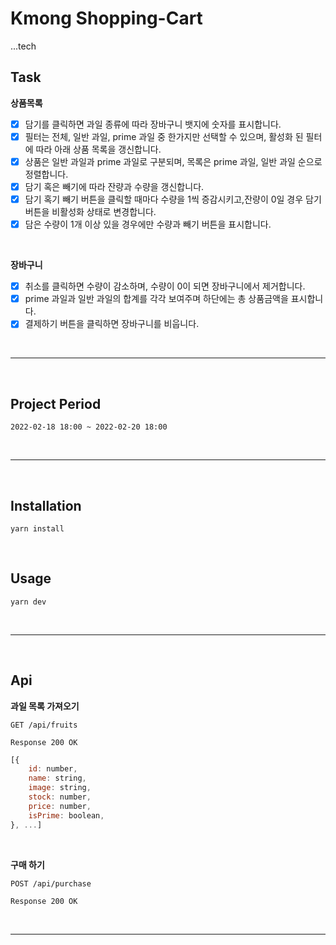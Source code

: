 # Kmong Shopping-Cart

...tech

## Task

**상품목록**

- [x] 담기를 클릭하면 과일 종류에 따라 장바구니 뱃지에 숫자를 표시합니다.
- [x] 필터는 전체, 일반 과일, prime 과일 중 한가지만 선택할 수 있으며, 활성화 된 필터에 따라 아래 상품 목록을 갱신합니다.
- [x] 상품은 일반 과일과 prime 과일로 구분되며, 목록은 prime 과일, 일반 과일 순으로 정렬합니다.
- [x] 담기 혹은 빼기에 따라 잔량과 수량을 갱신합니다.
- [x] 담기 혹기 빼기 버튼을 클릭할 때마다 수량을 1씩 증감시키고,잔량이 0일 경우 담기 버튼을 비활성화 상태로 변경합니다.
- [x] 담은 수량이 1개 이상 있을 경우에만 수량과 빼기 버튼을 표시합니다.

<br />

**장바구니**

- [x] 취소를 클릭하면 수량이 감소하며, 수량이 0이 되면 장바구니에서 제거합니다.
- [x] prime 과일과 일반 과일의 합계를 각각 보여주며 하단에는 총 상품금액을 표시합니다.
- [x] 결제하기 버튼을 클릭하면 장바구니를 비웁니다.

<br />

---

<br />

## Project Period

    2022-02-18 18:00 ~ 2022-02-20 18:00

<br />

---

<br />

## Installation

    yarn install

<br />

## Usage

    yarn dev

<br />

---

<br />

## Api

**과일 목록 가져오기**

`GET /api/fruits`

`Response 200 OK`

```javascript
[{
    id: number,
    name: string,
    image: string,
    stock: number,
    price: number,
    isPrime: boolean,
}, ...]
```

<br />

**구매 하기**

`POST /api/purchase`

`Response 200 OK`

<br />

---
